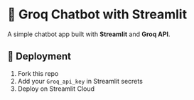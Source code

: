 # 🤖 Groq Chatbot with Streamlit

A simple chatbot app built with **Streamlit** and **Groq API**.

## 🚀 Deployment
1. Fork this repo
2. Add your `Groq_api_key` in Streamlit secrets
3. Deploy on Streamlit Cloud

